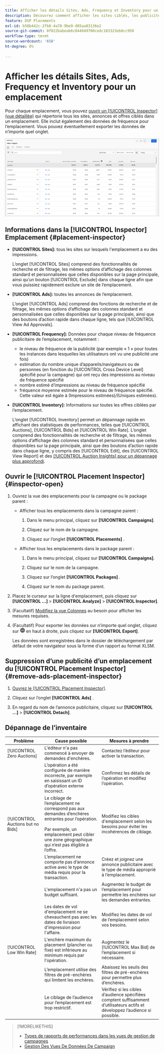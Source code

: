 ```yaml
---
title: Afficher les détails Sites, Ads, Frequency et Inventory pour un emplacement
description: Découvrez comment afficher les sites ciblés, les publicités, la fréquence et les données d’inventaire pour un emplacement.
feature: DSP Placements
exl-id: b58b442c-2fb8-4a78-9be9-d85aa83136e2
source-git-commit: 0f022babeab6c044949760cedc103323eb0cc950
workflow-type: tm+mt
source-wordcount: '658'
ht-degree: 0%

---
```


# Afficher les détails Sites, Ads, Frequency et Inventory pour un emplacement

Pour chaque emplacement, vous pouvez [ouvrir un [!UICONTROL Inspector] (vue détaillée)](placement-details-view.md) qui répertorie tous les sites, annonces et offres ciblés dans un emplacement. Elle inclut également des données de fréquence pour l’emplacement. Vous pouvez éventuellement exporter les données de n’importe quel onglet.

![inspecteur d’emplacement](/help/dsp/assets/placement-inspector.png)

## Informations dans la [!UICONTROL Inspector] Emplacement {#placement-inspector}

* **[!UICONTROL Sites]:** tous les sites sur lesquels l&#39;emplacement a eu des impressions.

  L’onglet [!UICONTROL Sites] comprend des fonctionnalités de recherche et de filtrage, les mêmes options d’affichage des colonnes standard et personnalisées que celles disponibles sur la page principale, ainsi qu’un bouton [!UICONTROL Exclude] dans chaque ligne afin que vous puissiez rapidement exclure un site de l’emplacement.

* **[!UICONTROL Ads]:** toutes les annonces de l’emplacement.

  L’onglet [!UICONTROL Ads] comprend des fonctions de recherche et de filtrage, les mêmes options d’affichage des colonnes standard et personnalisées que celles disponibles sur la page principale, ainsi que des boutons d’action rapide dans chaque ligne, tels que [!UICONTROL View Ad Approvals].

* **[!UICONTROL Frequency]:** Données pour chaque niveau de fréquence publicitaire de l’emplacement, notamment :
   * le niveau de fréquence de la publicité (par exemple « 1 » pour toutes les instances dans lesquelles les utilisateurs ont vu une publicité une fois)
   * estimation du nombre unique d’appareils/navigateurs ou de personnes (en fonction du [!UICONTROL Cross Device Level] spécifié pour la campagne) qui ont reçu des impressions au niveau de fréquence spécifié
   * nombre estimé d’impressions au niveau de fréquence spécifié
   * fréquence moyenne estimée pour le niveau de fréquence spécifié. Cette valeur est égale à (Impressions estimées)/(Uniques estimées).

* **[!UICONTROL Inventory]:** Informations sur toutes les offres ciblées par l’emplacement.

  L’onglet [!UICONTROL Inventory] permet un dépannage rapide en affichant des statistiques de performances, telles que [!UICONTROL Auctions], [!UICONTROL Bids] et [!UICONTROL Win Rate]. L’onglet comprend des fonctionnalités de recherche et de filtrage, les mêmes options d’affichage des colonnes standard et personnalisées que celles disponibles sur la page principale, ainsi que des boutons d’action rapide dans chaque ligne, y compris des [!UICONTROL Edit], des [!UICONTROL View Report] et des [[!UICONTROL Auction Insights] pour un dépannage plus approfondi](/help/dsp/inventory/private-deal-auction-insights.md).

## Ouvrir le [!UICONTROL Placement Inspector] {#inspector-open}

1. Ouvrez la vue des emplacements pour la campagne ou le package parent :

   * Afficher tous les emplacements dans la campagne parent :

      1. Dans le menu principal, cliquez sur **[!UICONTROL Campaigns]**.

      1. Cliquez sur le nom de la campagne.

      1. Cliquez sur l’onglet **[!UICONTROL Placements]** .

   * Afficher tous les emplacements dans le package parent :

      1. Dans le menu principal, cliquez sur **[!UICONTROL Campaigns]**.

      1. Cliquez sur le nom de la campagne.

      1. Cliquez sur l’onglet **[!UICONTROL Packages]** .

      1. Cliquez sur le nom du package parent.

1. Placez le curseur sur la ligne d&#39;emplacement, puis cliquez sur **[!UICONTROL ...]** > **[!UICONTROL Analyze]** > **[!UICONTROL Inspector]**.

1. (Facultatif) [Modifiez la vue Colonnes](campaign-data-views-manage.md#column-view-change) au besoin pour afficher les mesures requises.

1. (Facultatif) Pour exporter les données sur n’importe quel onglet, cliquez sur ![Plus](/help/search-social-commerce/assets/more.png "Plus") en haut à droite, puis cliquez sur **[!UICONTROL Export]**.

   Les données sont enregistrées dans le dossier de téléchargement par défaut de votre navigateur sous la forme d’un rapport au format XLSM.

## Suppression d’une publicité d’un emplacement du [!UICONTROL Placement Inspector] {#remove-ads-placement-inspector}

1. [Ouvrez le [!UICONTROL Placement Inspector]](#inspector-open).

1. Cliquez sur l’onglet **[!UICONTROL Ads]** .

1. En regard du nom de l’annonce publicitaire, cliquez sur **[!UICONTROL ...]** > **[!UICONTROL Detach]**.

## Dépannage de l’inventaire

| Problème | Cause possible | Mesures à prendre |
| -----------| ---------- | ---------- |
| [!UICONTROL Zero Auctions] | L&#39;éditeur n&#39;a pas commencé à envoyer de demandes d&#39;enchères. | Contactez l’éditeur pour activer la transaction. |
| | L’opération a été configurée de manière incorrecte, par exemple en saisissant un ID d’opération externe incorrect. | Confirmez les détails de l’opération et modifiez l’opération. |
| [!UICONTROL Auctions but no Bids] | Le ciblage de l’emplacement ne correspond pas aux demandes d’enchères entrantes pour l’opération. <br><br> Par exemple, un emplacement peut cibler une zone géographique qui n’est pas éligible à l’offre. | Modifiez les cibles d&#39;emplacement selon les besoins pour éviter les incohérences de ciblage. |
| | L’emplacement ne comporte pas d’annonce active avec le type de média requis pour la transaction. | Créez et joignez une annonce publicitaire avec le type de média approprié à l’emplacement. |
| | L&#39;emplacement n&#39;a pas un budget suffisant. | Augmentez le budget de l’emplacement pour permettre les enchères sur les demandes entrantes. |
| | Les dates de vol d&#39;emplacement ne se chevauchent pas avec les dates de livraison d&#39;impression pour l&#39;affaire. | Modifiez les dates de vol de l’emplacement selon vos besoins. |
| [!UICONTROL Low Win Rate] | L&#39;enchère maximum du placement (plancher ou fixe) est inférieure au minimum requis par l&#39;opération. | Augmentez le [!UICONTROL Max Bid] de l’emplacement si nécessaire. |
| | L’emplacement utilise des filtres de pré-enchères qui limitent les enchères. | Abaissez les seuils des filtres de pré-enchères pour permettre plus d’enchères. |
| | Le ciblage de l’audience pour l’emplacement est trop restrictif. | Vérifiez si les cibles d’audience spécifiées comptent suffisamment d’utilisateurs actifs et développez l’audience si possible. |

>[!MORELIKETHIS]
>
>* [Types de rapports de performances dans les vues de gestion de campagnes](campaign-reports-about.md)
>* [Gestion Des Vues De Données De Campaign](campaign-data-views-manage.md)
